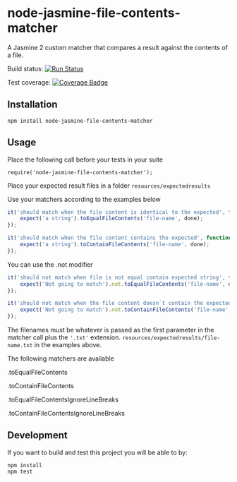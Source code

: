 # node-jasmine-file-contents-matcher
A Jasmine 2 custom matcher that compares a result against the contents of a file.

Build status: [![Run Status](https://api.shippable.com/projects/5784213e3be4f4faa56c79de/badge?branch=master)](https://app.shippable.com/projects/5784213e3be4f4faa56c79de)

Test coverage: [![Coverage Badge](https://api.shippable.com/projects/5784213e3be4f4faa56c79de/coverageBadge?branch=master)](https://app.shippable.com/projects/5784213e3be4f4faa56c79de)

## Installation
`npm install node-jasmine-file-contents-matcher`

## Usage
Place the following call before your tests in your suite
```
require('node-jasmine-file-contents-matcher');
```

Place your expected result files in a folder `resources/expectedresults`

Use your matchers according to the examples below
```javascript
it('should match when the file content is identical to the expected', function (done) {
    expect('a string').toEqualFileContents('file-name', done);
});

it('should match when the file content contains the expected', function (done) {
    expect('a string').toContainFileContents('file-name', done);
});
```

You can use the .not modifier
```javascript
it('should not match when file is not equal contain expected string', function(done) {
    expect('Not going to match').not.toEqualFileContents('file-name', done);
});

it('should not match when the file content doesn`t contain the expected string', function (done) {
    expect('Not going to match').not.toContainFileContents('file-name', done);
});
```

The filenames must be whatever is passed as the first parameter in the matcher call plus the `'.txt'` extension. `resources/expectedresults/file-name.txt` in the examples above.

The following matchers are available

.toEqualFileContents

.toContainFileContents

.toEqualFileContentsIgnoreLineBreaks

.toContainFileContentsIgnoreLineBreaks


## Development
If you want to build and test this project you will be able to by:
```
npm install
npm test
```